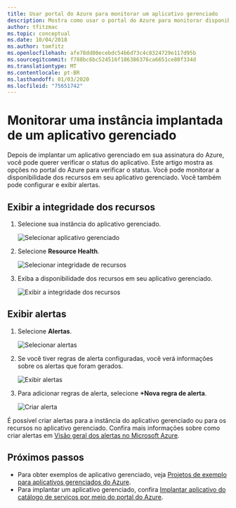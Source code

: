 ```yaml
---
title: Usar portal do Azure para monitorar um aplicativo gerenciado
description: Mostra como usar o portal do Azure para monitorar disponibilidade e alertas para um aplicativo gerenciado.
author: tfitzmac
ms.topic: conceptual
ms.date: 10/04/2018
ms.author: tomfitz
ms.openlocfilehash: afe78dd00ecebdc54b6d73c4c8324729e117d95b
ms.sourcegitcommit: f788bc6bc524516f186386376ca6651ce80f334d
ms.translationtype: MT
ms.contentlocale: pt-BR
ms.lasthandoff: 01/03/2020
ms.locfileid: "75651742"
---
```

# <a name="monitor-a-deployed-instance-of-a-managed-application"></a>Monitorar uma instância implantada de um aplicativo gerenciado

Depois de implantar um aplicativo gerenciado em sua assinatura do Azure, você pode querer verificar o status do aplicativo. Este artigo mostra as opções no portal do Azure para verificar o status. Você pode monitorar a disponibilidade dos recursos em seu aplicativo gerenciado. Você também pode configurar e exibir alertas.

## <a name="view-resource-health"></a>Exibir a integridade dos recursos

1. Selecione sua instância do aplicativo gerenciado.

   ![Selecionar aplicativo gerenciado](./media/monitor-managed-application-portal/select-managed-application.png)

1. Selecione **Resource Health**.

   ![Selecionar integridade de recursos](./media/monitor-managed-application-portal/select-resource-health.png)

1. Exiba a disponibilidade dos recursos em seu aplicativo gerenciado.

   ![Exibir a integridade dos recursos](./media/monitor-managed-application-portal/view-health.png)

## <a name="view-alerts"></a>Exibir alertas

1. Selecione **Alertas**.

   ![Selecionar alertas](./media/monitor-managed-application-portal/select-alerts.png)

1. Se você tiver regras de alerta configuradas, você verá informações sobre os alertas que foram gerados.

   ![Exibir alertas](./media/monitor-managed-application-portal/view-alerts.png)

1. Para adicionar regras de alerta, selecione **+Nova regra de alerta**.

   ![Criar alerta](./media/monitor-managed-application-portal/create-new-alert.png)

É possível criar alertas para a instância do aplicativo gerenciado ou para os recursos no aplicativo gerenciado. Confira mais informações sobre como criar alertas em [Visão geral dos alertas no Microsoft Azure](../../azure-monitor/platform/alerts-overview.md).

## <a name="next-steps"></a>Próximos passos

* Para obter exemplos de aplicativo gerenciado, veja [Projetos de exemplo para aplicativos gerenciados do Azure](sample-projects.md).
* Para implantar um aplicativo gerenciado, confira [Implantar aplicativo do catálogo de serviços por meio do portal do Azure](deploy-service-catalog-quickstart.md).